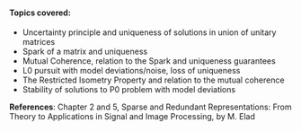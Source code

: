 
#### Topics covered:

* Uncertainty principle and uniqueness of solutions in union of unitary matrices
* Spark of a matrix and uniqueness
* Mutual Coherence, relation to the Spark and uniqueness guarantees
* L0 pursuit with model deviations/noise, loss of uniqueness
* The Restricted Isometry Property and relation to the mutual coherence
* Stability of solutions to P0 problem with model deviations

**References**: Chapter 2 and 5, Sparse and Redundant Representations: From Theory to Applications in Signal and Image Processing, by M. Elad
